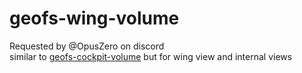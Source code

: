 # geofs-wing-volume
Requested by @OpusZero on discord <br/>
similar to [geofs-cockpit-volume](https://github.com/geofs-pilot/geofs-cockpit-volume/tree/main) but for wing view and internal views
